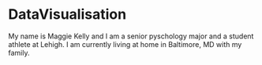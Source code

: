 # DataVisualisation 
My name is Maggie Kelly and I am a senior pyschology major and a student athlete at Lehigh. 
I am currently living at home in Baltimore, MD with my family.
